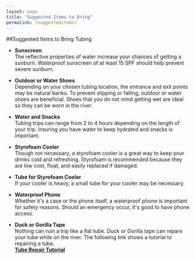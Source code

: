 ```yaml
---
layout: page
title: "Suggested Items to Bring"
permalink: /suggesteditems/
---
```


##Suggested Items to Bring Tubing
* **Sunscreen**  
The reflective properties of water increase your chances of getting a sunburn. Waterproof sunscreen of at least 15 SPF should help prevent severe sunburn.  

* **Outdoor or Water Shoes**  
Depending on your chosen tubing location, the entrance and exit points may be natural banks. To prevent slipping or falling, outdoor or water shoes are beneficial. Shoes that you do not mind getting wet are ideal so they can be worn in the river.  

* **Water and Snacks**  
Tubing trips can range from 2 to 4 hours depending on the length of your trip. Insuring you have water to keep hydrated and snacks is important.  

* **Styrofoam Cooler**  
Though not necessary, a styrofoam cooler is a great way to keep your drinks cold and refreshing. Styrofoam is recommended because they are low cost, float, and easily replaced if damaged.  
  
* **Tube for Styrofoam Cooler**  
If your cooler is heavy, a small tube for your cooler may be necessary.  
  
* **Waterproof Phone**  
Whether it's a case or the phone itself, a waterproof phone is important for safety reasons. Should an emergency occur, it's good to have phone access.  
  
* **Duck or Gorilla Tape**  
Nothing can ruin a trip like a flat tube. Duck or Gorilla tape can repare your tube while on the river. The following link shows a tutorial to repairing a tube.  
[**Tube Repair Tutorial**](/tuberepair/)
